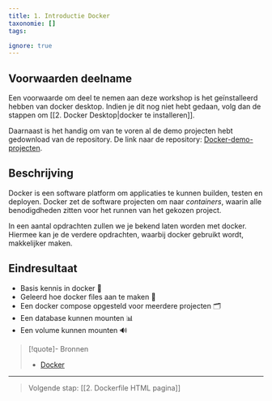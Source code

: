 ```yaml
---
title: 1. Introductie Docker
taxonomie: []
tags:

ignore: true 
---
```


## Voorwaarden deelname
Een voorwaarde om deel te nemen aan deze workshop is het geïnstalleerd hebben van docker desktop. Indien je dit nog niet hebt gedaan, volg dan de stappen om [[2. Docker Desktop|docker te installeren]].

Daarnaast is het handig om van te voren al de demo projecten hebt gedownload van de repository. De link naar de repository: [Docker-demo-projecten](https://github.com/Windesheim-HBO-ICT/Docker-Demo-Project/tree/main?tab=readme-ov-file).

## Beschrijving
Docker is een software platform om applicaties te kunnen builden, testen en deployen. Docker zet de software projecten om naar *containers*, waarin alle benodigdheden zitten voor het runnen van het gekozen project.

In een aantal opdrachten zullen we je bekend laten worden met docker. Hiermee kan je de verdere opdrachten, waarbij docker gebruikt wordt, makkelijker maken.

## Eindresultaat
- Basis kennis in docker 🐳
- Geleerd hoe docker files aan te maken 📝
- Een docker compose opgesteld voor meerdere projecten  🗂️
- Een database kunnen mounten 📊
- Een volume kunnen mounten 🔊

> [!quote]- Bronnen
 >- [Docker](https://www.docker.com/)

---
> Volgende stap: [[2. Dockerfile HTML pagina]]
